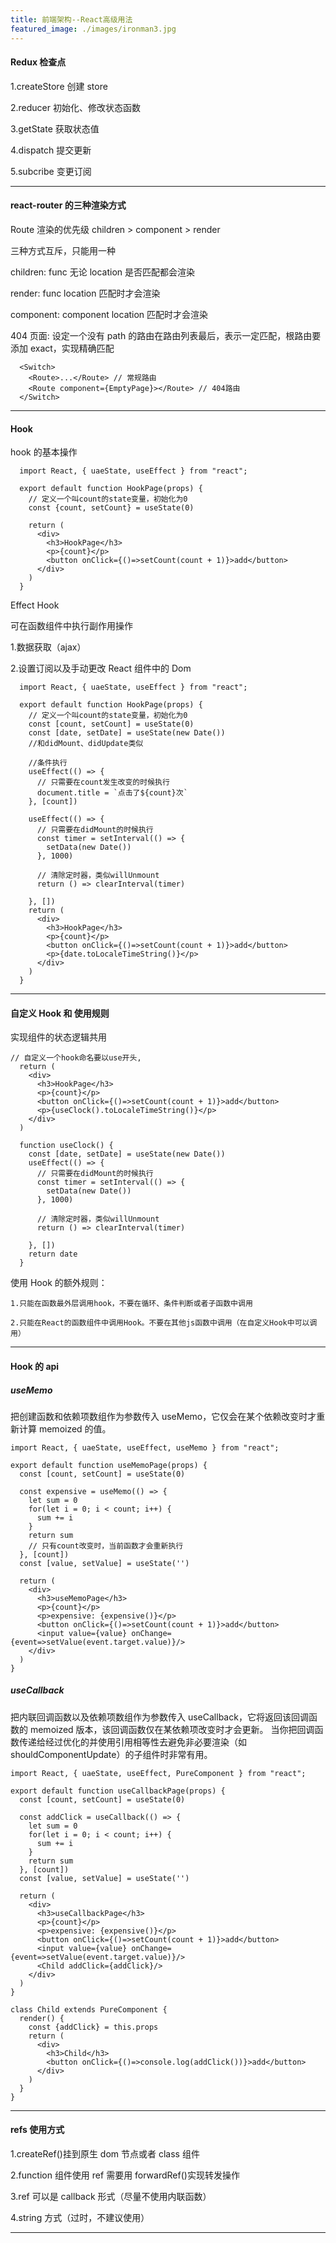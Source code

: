 ```yaml
---
title: 前端架构--React高级用法
featured_image: ./images/ironman3.jpg
---
```


#### Redux 检查点

1.createStore 创建 store

2.reducer 初始化、修改状态函数

3.getState 获取状态值

4.dispatch 提交更新

5.subcribe 变更订阅

---

#### react-router 的三种渲染方式

Route 渲染的优先级 children > component > render

三种方式互斥，只能用一种

children: func
无论 location 是否匹配都会渲染

render: func
location 匹配时才会渲染

component: component
location 匹配时才会渲染

404 页面: 设定一个没有 path 的路由在路由列表最后，表示一定匹配，根路由要添加 exact，实现精确匹配

```
  <Switch>
    <Route>...</Route> // 常规路由
    <Route component={EmptyPage}></Route> // 404路由
  </Switch>
```

---

#### Hook

hook 的基本操作

```
  import React, { uaeState, useEffect } from "react";

  export default function HookPage(props) {
    // 定义一个叫count的state变量，初始化为0
    const {count, setCount} = useState(0)

    return (
      <div>
        <h3>HookPage</h3>
        <p>{count}</p>
        <button onClick={()=>setCount(count + 1)}>add</button>
      </div>
    )
  }
```

Effect Hook

可在函数组件中执行副作用操作

1.数据获取（ajax）

2.设置订阅以及手动更改 React 组件中的 Dom

```
  import React, { uaeState, useEffect } from "react";

  export default function HookPage(props) {
    // 定义一个叫count的state变量，初始化为0
    const [count, setCount] = useState(0)
    const [date, setDate] = useState(new Date())
    //和didMount、didUpdate类似

    //条件执行
    useEffect(() => {
      // 只需要在count发生改变的时候执行
      document.title = `点击了${count}次`
    }, [count])

    useEffect(() => {
      // 只需要在didMount的时候执行
      const timer = setInterval(() => {
        setData(new Date())
      }, 1000)

      // 清除定时器，类似willUnmount
      return () => clearInterval(timer)

    }, [])
    return (
      <div>
        <h3>HookPage</h3>
        <p>{count}</p>
        <button onClick={()=>setCount(count + 1)}>add</button>
        <p>{date.toLocaleTimeString()}</p>
      </div>
    )
  }
```

---

#### 自定义 Hook 和 使用规则

实现组件的状态逻辑共用

```
// 自定义一个hook命名要以use开头,
  return (
    <div>
      <h3>HookPage</h3>
      <p>{count}</p>
      <button onClick={()=>setCount(count + 1)}>add</button>
      <p>{useClock().toLocaleTimeString()}</p>
    </div>
  )

  function useClock() {
    const [date, setDate] = useState(new Date())
    useEffect(() => {
      // 只需要在didMount的时候执行
      const timer = setInterval(() => {
        setData(new Date())
      }, 1000)

      // 清除定时器，类似willUnmount
      return () => clearInterval(timer)

    }, [])
    return date
  }
```

使用 Hook 的额外规则：

    1.只能在函数最外层调用hook，不要在循环、条件判断或者子函数中调用

    2.只能在React的函数组件中调用Hook。不要在其他js函数中调用（在自定义Hook中可以调用）

---

#### Hook 的 api

##### useMemo

把创建函数和依赖项数组作为参数传入 useMemo，它仅会在某个依赖改变时才重新计算 memoized 的值。

```
import React, { uaeState, useEffect, useMemo } from "react";

export default function useMemoPage(props) {
  const [count, setCount] = useState(0)

  const expensive = useMemo(() => {
    let sum = 0
    for(let i = 0; i < count; i++) {
      sum += i
    }
    return sum
    // 只有count改变时，当前函数才会重新执行
  }, [count])
  const [value, setValue] = useState('')

  return (
    <div>
      <h3>useMemoPage</h3>
      <p>{count}</p>
      <p>expensive: {expensive()}</p>
      <button onClick={()=>setCount(count + 1)}>add</button>
      <input value={value} onChange={event=>setValue(event.target.value)}/>
    </div>
  )
}
```

##### useCallback

把内联回调函数以及依赖项数组作为参数传入 useCallback，它将返回该回调函数的 memoized 版本，该回调函数仅在某依赖项改变时才会更新。
当你把回调函数传递给经过优化的并使用引用相等性去避免非必要渲染（如 shouldComponentUpdate）的子组件时非常有用。

```
import React, { uaeState, useEffect, PureComponent } from "react";

export default function useCallbackPage(props) {
  const [count, setCount] = useState(0)

  const addClick = useCallback(() => {
    let sum = 0
    for(let i = 0; i < count; i++) {
      sum += i
    }
    return sum
  }, [count])
  const [value, setValue] = useState('')

  return (
    <div>
      <h3>useCallbackPage</h3>
      <p>{count}</p>
      <p>expensive: {expensive()}</p>
      <button onClick={()=>setCount(count + 1)}>add</button>
      <input value={value} onChange={event=>setValue(event.target.value)}/>
      <Child addClick={addClick}/>
    </div>
  )
}

class Child extends PureComponent {
  render() {
    const {addClick} = this.props
    return (
      <div>
        <h3>Child</h3>
        <button onClick={()=>console.log(addClick())}>add</button>
      </div>
    )
  }
}

```

---

#### refs 使用方式

1.createRef()挂到原生 dom 节点或者 class 组件

2.function 组件使用 ref 需要用 forwardRef()实现转发操作

3.ref 可以是 callback 形式（尽量不使用内联函数）

4.string 方式（过时，不建议使用）

---
